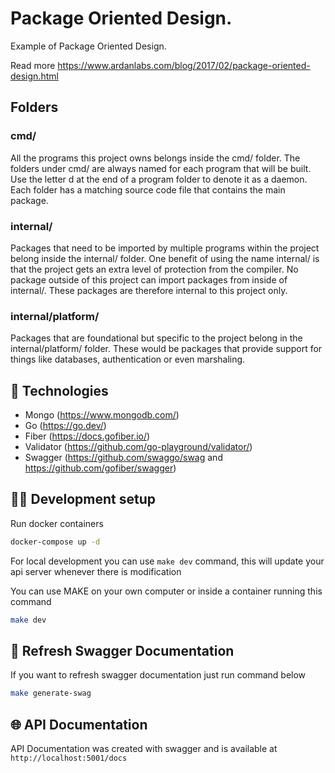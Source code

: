 # Package Oriented Design.

Example of Package Oriented Design.

Read more https://www.ardanlabs.com/blog/2017/02/package-oriented-design.html
## Folders
### cmd/
All the programs this project owns belongs inside the cmd/ folder. The folders under cmd/ are always named for each program that will be built. Use the letter d at the end of a program folder to denote it as a daemon. Each folder has a matching source code file that contains the main package.

### internal/
Packages that need to be imported by multiple programs within the project belong inside the internal/ folder. One benefit of using the name internal/ is that the project gets an extra level of protection from the compiler. No package outside of this project can import packages from inside of internal/. These packages are therefore internal to this project only.

### internal/platform/
Packages that are foundational but specific to the project belong in the internal/platform/ folder. These would be packages that provide support for things like databases, authentication or even marshaling.


## 📌 Technologies
- Mongo (https://www.mongodb.com/)
- Go (https://go.dev/)
- Fiber (https://docs.gofiber.io/)
- Validator (https://github.com/go-playground/validator/)
- Swagger (https://github.com/swaggo/swag and https://github.com/gofiber/swagger)


## 🧑‍💻 Development setup
Run docker containers
```sh
docker-compose up -d
```

For local development you can use `make dev` command, this will update your api server whenever there is modification

You can use MAKE on your own computer or inside a container running this command
```sh
make dev
```


## 📒 Refresh Swagger Documentation
If you want to refresh swagger documentation just run command below

```sh
make generate-swag
```

## 🌐 API Documentation
API Documentation was created with swagger and is available at `http://localhost:5001/docs`